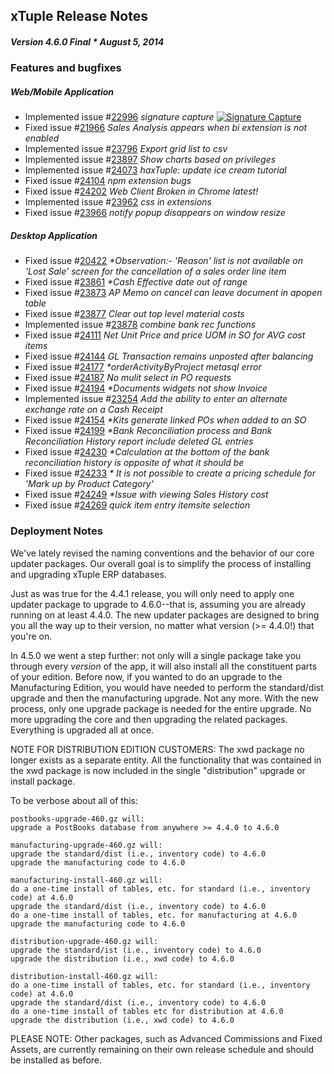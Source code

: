 ## xTuple Release Notes  
##### Version 4.6.0 Final * August 5, 2014  

### Features and bugfixes

##### Web/Mobile Application

- Implemented 
  issue #[22996](http://www.xtuple.org/xtincident/view/bugs/22996) 
  _signature capture_ 
  [![Signature Capture](https://i.vimeocdn.com/video/483976760_600x336.jpg)](http://player.vimeo.com/video/102056940)
- Fixed 
  issue #[21966](http://www.xtuple.org/xtincident/view/bugs/21966) 
  _Sales Analysis appears when bi extension is not enabled_ 
- Implemented 
  issue #[23796](http://www.xtuple.org/xtincident/view/bugs/23796) 
  _Export grid list to csv_ 
- Implemented 
  issue #[23897](http://www.xtuple.org/xtincident/view/bugs/23897) 
  _Show charts based on privileges_ 
- Implemented 
  issue #[24073](http://www.xtuple.org/xtincident/view/bugs/24073) 
  _haxTuple: update ice cream tutorial_ 
- Fixed 
  issue #[24104](http://www.xtuple.org/xtincident/view/bugs/24104) 
  _npm extension bugs_ 
- Fixed 
  issue #[24202](http://www.xtuple.org/xtincident/view/bugs/24202) 
  _Web Client Broken in Chrome latest!_ 
- Implemented 
  issue #[23962](http://www.xtuple.org/xtincident/view/bugs/23962) 
  _css in extensions_ 
- Fixed 
  issue #[23966](http://www.xtuple.org/xtincident/view/bugs/23966) 
  _notify popup disappears on window resize_ 


##### Desktop Application
- Fixed 
  issue #[20422](http://www.xtuple.org/xtincident/view/bugs/20422) 
  _*Observation:- 'Reason' list is not available on 'Lost Sale' screen for the cancellation of a sales  order line item_
- Fixed 
  issue #[23861](http://www.xtuple.org/xtincident/view/bugs/23861) 
  _*Cash Effective date out of range_ 
- Fixed 
  issue #[23873](http://www.xtuple.org/xtincident/view/bugs/23873) 
  _AP Memo on cancel can leave document in apopen table_ 
- Fixed 
  issue #[23877](http://www.xtuple.org/xtincident/view/bugs/23877) 
  _Clear out top level material costs_ 
- Implemented 
  issue #[23878](http://www.xtuple.org/xtincident/view/bugs/23878) 
  _combine bank rec functions_ 
- Fixed 
  issue #[24111](http://www.xtuple.org/xtincident/view/bugs/24111) 
  _Net Unit Price and price UOM in SO for AVG cost items_ 
- Fixed 
  issue #[24144](http://www.xtuple.org/xtincident/view/bugs/24144) 
  _GL Transaction remains unposted after balancing_ 
- Fixed 
  issue #[24177](http://www.xtuple.org/xtincident/view/bugs/24177) 
  _*orderActivityByProject metasql error_ 
- Fixed 
  issue #[24187](http://www.xtuple.org/xtincident/view/bugs/24187) 
  _No mulit select in PO requests_ 
- Fixed 
  issue #[24194](http://www.xtuple.org/xtincident/view/bugs/24194)
  _*Documents widgets not show Invoice_ 
- Implemented 
  issue #[23254](http://www.xtuple.org/xtincident/view/bugs/23254) 
  _Add the ability to enter an alternate exchange rate on a Cash Receipt_ 
- Fixed 
  issue #[24154](http://www.xtuple.org/xtincident/view/bugs/24154) 
  _*Kits generate linked POs when added to an SO_ 
- Fixed 
  issue #[24199](http://www.xtuple.org/xtincident/view/bugs/24199) 
  _*Bank Reconciliation process and Bank Reconciliation History report include deleted GL entries_ 
- Fixed 
  issue #[24230](http://www.xtuple.org/xtincident/view/bugs/24230) 
  _*Calculation at the bottom of the bank reconciliation history is opposite of what it should be_ 
- Fixed 
  issue #[24233](http://www.xtuple.org/xtincident/view/bugs/24233) 
  _* It is not possible to create a pricing schedule for 'Mark up by Product Category'_ 
- Fixed 
  issue #[24249](http://www.xtuple.org/xtincident/view/bugs/24249) 
  _*Issue with viewing Sales History cost_ 
- Fixed 
  issue #[24269](http://www.xtuple.org/xtincident/view/bugs/24269) 
  _quick item entry itemsite selection_ 


### Deployment Notes

We've lately revised the
naming conventions and the behavior of our core updater packages.
Our overall goal is to simplify the process of installing and
upgrading xTuple ERP databases.

Just as was true for the 4.4.1 release, you will only need to apply
one updater package to upgrade to 4.6.0--that is, assuming you are
already running on at least 4.4.0. The new updater packages are
designed to bring you all the way up to their version, no matter 
what version (>= 4.4.0!) that you're on.

In 4.5.0 we went a step further: not only will a single package take
you through every *version* of the app, it will also install all the
constituent parts of your edition. Before now, if you wanted to do an
upgrade to the Manufacturing Edition, you would have needed to perform 
the standard/dist upgrade and then the manufacturing upgrade. Not any
more. With the new process, only one upgrade package is needed for the
entire upgrade. No more upgrading the core and then upgrading the
related packages. Everything is upgraded all at once.

NOTE FOR DISTRIBUTION EDITION CUSTOMERS: The xwd package no longer 
exists as a separate entity. All the functionality that was contained 
in the xwd package is now included in the single "distribution" upgrade 
or install package.

To be verbose about all of this:

    postbooks-upgrade-460.gz will:
    upgrade a PostBooks database from anywhere >= 4.4.0 to 4.6.0

    manufacturing-upgrade-460.gz will:
    upgrade the standard/dist (i.e., inventory code) to 4.6.0
    upgrade the manufacturing code to 4.6.0

    manufacturing-install-460.gz will:
    do a one-time install of tables, etc. for standard (i.e., inventory code) at 4.6.0
    upgrade the standard/dist (i.e., inventory code) to 4.6.0
    do a one-time install of tables, etc. for manufacturing at 4.6.0
    upgrade the manufacturing code to 4.6.0

    distribution-upgrade-460.gz will:
    upgrade the standard/ist (i.e., inventory code) to 4.6.0
    upgrade the distribution (i.e., xwd code) to 4.6.0

    distribution-install-460.gz will:
    do a one-time install of tables, etc. for standard (i.e., inventory code) at 4.6.0
    upgrade the standard/dist (i.e., inventory code) to 4.6.0
    do a one-time install of tables etc for distribution at 4.6.0
    upgrade the distribution (i.e., xwd code) to 4.6.0

PLEASE NOTE: Other packages, such as Advanced Commissions and Fixed 
Assets, are currently remaining on their own release schedule and should 
be installed as before. 
